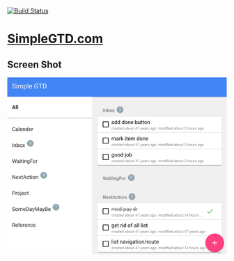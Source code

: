 [![Build Status](https://travis-ci.org/jigargosar/elm-simple-gtd.svg?branch=master)](https://travis-ci.org/jigargosar/elm-simple-gtd)

# **[SimpleGTD.com](https://simplegtd.com/)**

## Screen Shot

![Alt Demo](./demo.gif)


